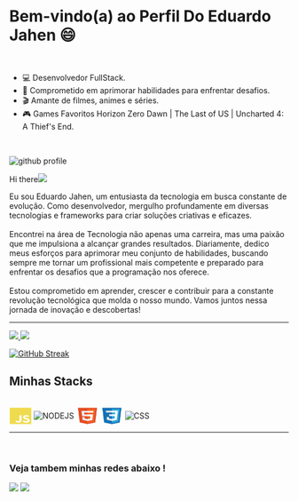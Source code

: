 <h1> Bem-vindo(a) ao Perfil Do Eduardo Jahen 😄 </h1> <br>
 
 



- :computer: Desenvolvedor FullStack. <br>
- :open_book: Comprometido em aprimorar habilidades para enfrentar desafios.<br>
- 🎬 Amante de filmes, animes e séries.<br>
- :video_game: Games Favoritos Horizon Zero Dawn | The Last of US | Uncharted 4: A Thief's End. <br>
<br>

![github profile](https://github.com/EduardoJahen/EduardoJahen/assets/140217272/2566f86e-38e7-4d4c-b923-349cbe10d4fa)


Hi there<img src="https://github.com/TheDudeThatCode/TheDudeThatCode/blob/master/Assets/Hi.gif" width="50px"> 

 Eu sou Eduardo Jahen, um entusiasta da tecnologia em busca constante de evolução. Como desenvolvedor, mergulho profundamente em diversas tecnologias e frameworks para criar soluções criativas e eficazes.
<br> <br>
Encontrei na área de Tecnologia não apenas uma carreira, mas uma paixão que me impulsiona a alcançar grandes resultados. Diariamente, dedico meus esforços para aprimorar meu conjunto de habilidades, buscando sempre me tornar um profissional mais competente e preparado para enfrentar os desafios que a programação nos oferece.
<br> <br>
Estou comprometido em aprender, crescer e contribuir para a constante revolução tecnológica que molda o nosso mundo. Vamos juntos nessa jornada de inovação e descobertas!

<hr>

 <div>
   <a href="https://github.com/EduardoJahen">
   <img height="180em" src="https://github-readme-stats.vercel.app/api?username=EduardoJahen&show_icons=true&theme=radical&include_all_commits=true&count_private=true"/>
   <img height="180em" src="https://github-readme-stats.vercel.app/api/top-langs/?username=EduardoJahen&layout=compact&langs_count=6&theme=radical"/>
</div>
    
   
[![GitHub Streak](https://streak-stats.demolab.com?user=EduardoJahen&theme=radical&border_radius=0&locale=pt_BR)](https://git.io/streak-stats)
    
<h2>Minhas Stacks </h2>
<div style="display: inline_block"><br>
  <img align="center" alt="Js" height="30" width="40" src="https://raw.githubusercontent.com/devicons/devicon/master/icons/javascript/javascript-plain.svg">
  <img align="center" alt="NODEJS" height="30" width="40" src="https://cdn.jsdelivr.net/gh/devicons/devicon/icons/nodejs/nodejs-original.svg" />  
  <img align="center" alt="HTML" height="30" width="40" src="https://raw.githubusercontent.com/devicons/devicon/master/icons/html5/html5-original.svg">
  <img align="center" alt="CSS" height="30" width="40" src="https://raw.githubusercontent.com/devicons/devicon/master/icons/css3/css3-original.svg">
  <img align="center" alt="CSS" height="30" width="40" src="https://cdn.jsdelivr.net/gh/devicons/devicon/icons/csharp/csharp-original.svg" />
  <hr>
          
   
          
</div>
 
<br>
 
### Veja tambem minhas redes abaixo !
 
<div>
  <a href="https://instagram.com/duh_matosj" target="_blank"><img src="https://img.shields.io/badge/-Instagram-%23E4405F?style=for-the-badge&logo=instagram&logoColor=white" target="_blank"></a>
  <a href="https://www.linkedin.com/in/eduardo-jahen-dev" target="_blank"><img src="https://img.shields.io/badge/-LinkedIn-%230077B5?style=for-the-badge&logo=linkedin&logoColor=white" target="_blank"></a>
</div>


